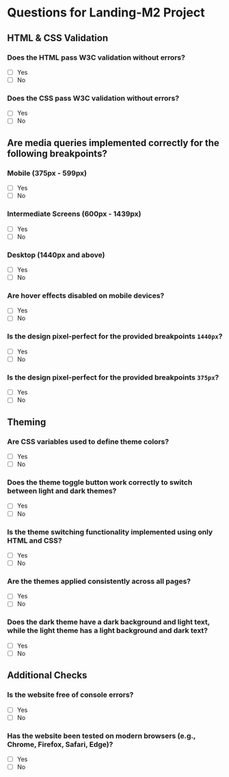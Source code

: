 # Questions for Landing-M2 Project

## HTML & CSS Validation

### Does the HTML pass W3C validation without errors?

- [ ] Yes
- [ ] No

### Does the CSS pass W3C validation without errors?

- [ ] Yes
- [ ] No

## Are media queries implemented correctly for the following breakpoints?

### Mobile (375px - 599px)

- [ ] Yes
- [ ] No

### Intermediate Screens (600px - 1439px)

- [ ] Yes
- [ ] No

### Desktop (1440px and above)

- [ ] Yes
- [ ] No

### Are hover effects disabled on mobile devices?

- [ ] Yes
- [ ] No

### Is the design pixel-perfect for the provided breakpoints `1440px`?

- [ ] Yes
- [ ] No

### Is the design pixel-perfect for the provided breakpoints `375px`?

- [ ] Yes
- [ ] No

## Theming

### Are CSS variables used to define theme colors?

- [ ] Yes
- [ ] No

### Does the theme toggle button work correctly to switch between light and dark themes?

- [ ] Yes
- [ ] No

### Is the theme switching functionality implemented using only HTML and CSS?

- [ ] Yes
- [ ] No

### Are the themes applied consistently across all pages?

- [ ] Yes
- [ ] No

### Does the dark theme have a dark background and light text, while the light theme has a light background and dark text?

- [ ] Yes
- [ ] No

## Additional Checks

### Is the website free of console errors?

- [ ] Yes
- [ ] No

### Has the website been tested on modern browsers (e.g., Chrome, Firefox, Safari, Edge)?

- [ ] Yes
- [ ] No
